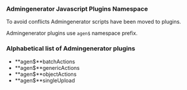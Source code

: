 ### Admingenerator Javascript Plugins Namespace

To avoid conflicts Admingenerator scripts have been moved to plugins.

Admingenerator plugins use `agen$` namespace prefix.

### Alphabetical list of Admingenerator plugins

* **agen$**batchActions
* **agen$**genericActions
* **agen$**objectActions
* **agen$**singleUpload